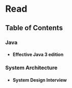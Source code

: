 # Read

## Table of Contents

### Java

- #### Effective Java 3 edition

### System Architecture

- #### System Design Interview